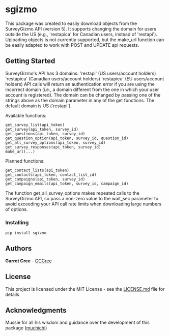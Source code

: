 # sgizmo

This package was created to easily download objects from the SurveyGizmo API (version 5). It supports changing the domain for users outside the US (e.g., 'restapica' for Canadian users, instead of 'restapi').
Uploading objects is not currently supported, but the make_url function can be easily adapted to work with POST and UPDATE api requests.


## Getting Started
SurveyGizmo's API has 3 domains:
'restapi' (US users/account holders)
'restapica' (Canadian users/account holders)
'restapieu' (EU users/account holders)
API calls will return an authentication error if you are using the incorrect domain (i.e., a domain different from the one in which your user account is registered). The domain can be changed by passing one of the strings above as the domain parameter in any of the get functions. The default domain is US ('restapi').

Available functions:
```
get_survey_list(api_token)
get_survey(api_token, survey_id)
get_questions(api_token, survey_id)
get_question_option(api_token, survey_id, question_id)
get_all_survey_options(api_token, survey_id)
get_survey_responses(api_token, survey_id)
make_url(...)
```
Planned functions:
```
get_contact_lists(api_token)
get_contacts(api_token, contact_list_id)
get_campaigns(api_token, survey_id)
get_campaign_emails(api_token, survey_id, campaign_id)
```

The function get_all_survey_options makes repeated calls to the SurveyGizmo API, so pass a non-zero value to the wait_sec parameter to avoid exceeding your API call rate limits when downloading large numbers of options.

### Installing

```
pip install sgizmo
```


## Authors

**Garret Cree** - [GCCree](https://github.com/GCCree)

## License

This project is licensed under the MIT License - see the [LICENSE.md](LICENSE.md) file for details

## Acknowledgments

Mussie for all his wisdom and guidance over the development of this package ([muchichi](https://github.com/muchichi))
